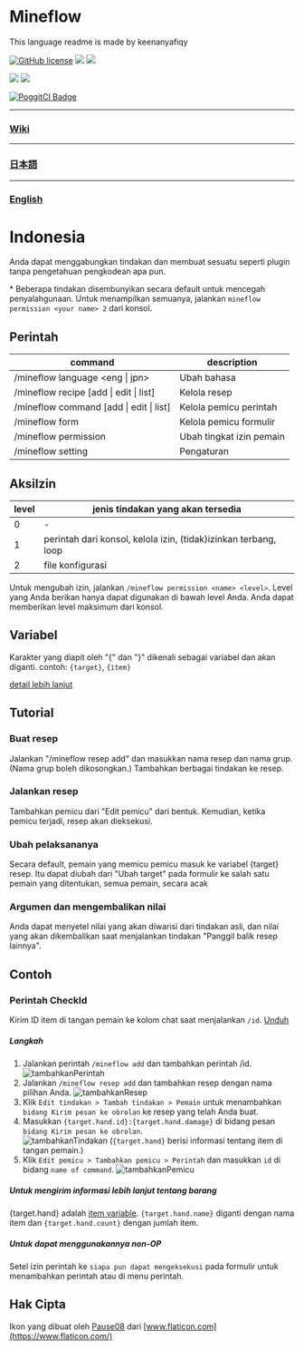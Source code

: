 # Mineflow
This language readme is made by keenanyafiqy


[![GitHub license](https://img.shields.io/badge/license-UIUC/NCSA-blue.svg)](https://github.com/aieuo/Mineflow/blob/master/LICENSE)
[![](https://poggit.pmmp.io/shield.state/Mineflow)](https://poggit.pmmp.io/p/Mineflow)
[![](https://poggit.pmmp.io/shield.api/Mineflow)](https://poggit.pmmp.io/p/Mineflow)  

[![](https://poggit.pmmp.io/shield.dl/Mineflow)](https://poggit.pmmp.io/p/Mineflow)
[![](https://poggit.pmmp.io/shield.dl.total/Mineflow)](https://poggit.pmmp.io/p/Mineflow)

[![PoggitCI Badge](https://poggit.pmmp.io/ci.badge/aieuo/Mineflow/Mineflow)](https://poggit.pmmp.io/ci/aieuo/Mineflow/Mineflow)

---

### [Wiki](https://github.com/aieuo/Mineflow/wiki)

---

### [日本語](/.github/readme/jpn.md)

---

### [English](/README.md)

# Indonesia

Anda dapat menggabungkan tindakan dan membuat sesuatu seperti plugin tanpa pengetahuan pengkodean apa pun.

\* Beberapa tindakan disembunyikan secara default untuk mencegah penyalahgunaan. Untuk menampilkan semuanya, jalankan `mineflow permission <your name> 2` dari konsol.

## Perintah
| command | description |
| ---- | ---- |
| /mineflow language <eng &#124; jpn> | Ubah bahasa |
| /mineflow recipe [add &#124; edit &#124; list] | Kelola resep |  
| /mineflow command [add &#124; edit &#124; list] | Kelola pemicu perintah |  
| /mineflow form | Kelola pemicu formulir |  
| /mineflow permission <name> <level> | Ubah tingkat izin pemain |  
| /mineflow setting | Pengaturan |


## AksiIzin
|  level  |  jenis tindakan yang akan tersedia  |
| ---- | ---- |
|  0  |  -  | - |
|  1  |  perintah dari konsol, kelola izin, (tidak)izinkan terbang, loop  |
|  2  |  file konfigurasi  |  

Untuk mengubah izin, jalankan `/mineflow permission <name> <level>`. Level yang Anda berikan hanya dapat digunakan di bawah level Anda. Anda dapat memberikan level maksimum dari konsol.


## Variabel
Karakter yang diapit oleh "{" dan "}" dikenali sebagai variabel dan akan diganti.
contoh: `{target}`, `{item}`

[detail lebih lanjut](https://github.com/aieuo/Mineflow/wiki/Variable)        
        
## Tutorial
### Buat resep
Jalankan "/mineflow resep add" dan masukkan nama resep dan nama grup. (Nama grup boleh dikosongkan.)
Tambahkan berbagai tindakan ke resep.
### Jalankan resep
Tambahkan pemicu dari "Edit pemicu" dari bentuk. Kemudian, ketika pemicu terjadi, resep akan dieksekusi.
### Ubah pelaksananya
Secara default, pemain yang memicu pemicu masuk ke variabel {target} resep. Itu dapat diubah dari "Ubah target" pada formulir ke salah satu pemain yang ditentukan, semua pemain, secara acak 
### Argumen dan mengembalikan nilai
Anda dapat menyetel nilai yang akan diwarisi dari tindakan asli, dan nilai yang akan dikembalikan saat menjalankan tindakan "Panggil balik resep lainnya".

## Contoh
### Perintah CheckId
Kirim ID item di tangan pemain ke kolom chat saat menjalankan `/id`.
[Unduh](https://github.com/aieuo/MineflowExamples/blob/master/checkId.json)  

##### Langkah
1. Jalankan perintah `/mineflow add` dan tambahkan perintah /id.
![tambahkanPerintah](https://github.com/aieuo/images/blob/master/mineflow/eng/CheckId_1.png?raw=true)
2. Jalankan `/mineflow resep add` dan tambahkan resep dengan nama pilihan Anda.
![tambahkanResep](https://github.com/aieuo/images/blob/master/mineflow/eng/CheckId_2.png?raw=true)
3. Klik `Edit tindakan > Tambah tindakan > Pemain` untuk menambahkan `bidang Kirim pesan ke obrolan` ke resep yang telah Anda buat.
4. Masukkan `{target.hand.id}:{target.hand.damage}` di bidang pesan `bidang Kirim pesan ke obrolan`.  
![tambahkanTindakan](https://github.com/aieuo/images/blob/master/mineflow/eng/CheckId_3.png?raw=true)
(`{target.hand}` berisi informasi tentang item di tangan pemain.)  
5. Klik `Edit pemicu > Tambahkan pemicu > Perintah` dan masukkan `id` di bidang `name of command`.
![tambahkanPemicu](https://github.com/aieuo/images/blob/master/mineflow/eng/CheckId_4.png?raw=true)

##### Untuk mengirim informasi lebih lanjut tentang barang
{target.hand} adalah [item variable](#item). `{target.hand.name}` diganti dengan nama item dan `{target.hand.count}` dengan jumlah item.

##### Untuk dapat menggunakannya non-OP
Setel izin perintah ke `siapa pun dapat mengeksekusi` pada formulir untuk menambahkan perintah atau di menu perintah.

## Hak Cipta
Ikon yang dibuat oleh [Pause08](https://www.flaticon.com/authors/pause08) dari [www.flaticon.com](https://www.flaticon.com/)
